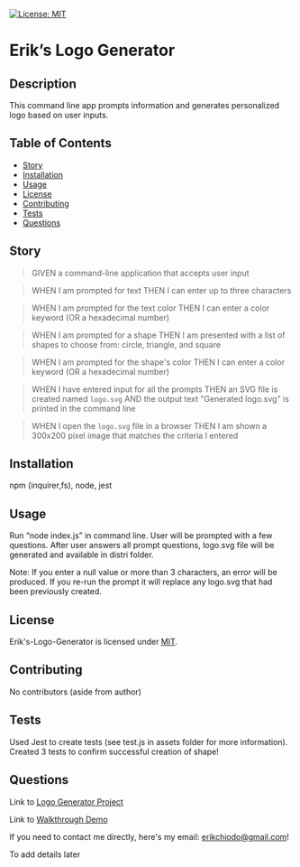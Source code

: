 [![License: MIT](https://img.shields.io/badge/License-MIT-blue.svg)](https://opensource.org/licenses/mit)

# Erik’s Logo Generator

## Description

This command line app prompts information and generates personalized logo based on user inputs.

## Table of Contents

- [Story](#story)
- [Installation](#installation)
- [Usage](#usage)
- [License](#license)
- [Contributing](#contributing)
- [Tests](#tests)
- [Questions](#questions)

## Story

> GIVEN a command-line application that accepts user input

> WHEN I am prompted for text
> THEN I can enter up to three characters

> WHEN I am prompted for the text color
> THEN I can enter a color keyword (OR a hexadecimal number)

> WHEN I am prompted for a shape
> THEN I am presented with a list of shapes to choose from: circle, triangle, and square

> WHEN I am prompted for the shape's color
> THEN I can enter a color keyword (OR a hexadecimal number)

> WHEN I have entered input for all the prompts
> THEN an SVG file is created named `logo.svg`
> AND the output text "Generated logo.svg" is printed in the command line

> WHEN I open the `logo.svg` file in a browser
> THEN I am shown a 300x200 pixel image that matches the criteria I entered

## Installation

npm (inquirer,fs), node, jest

## Usage

Run “node index.js” in command line. User will be prompted with a few questions. After user answers all prompt questions, logo.svg file will be generated and available in distri folder.

Note: If you enter a null value or more than 3 characters, an error will be produced. If you re-run the prompt it will replace any logo.svg that had been previously created.

## License

Erik's-Logo-Generator is licensed under [MIT](https://opensource.org/licenses/mit).

## Contributing

No contributors (aside from author)

## Tests

Used Jest to create tests (see test.js in assets folder for more information). Created 3 tests to confirm successful creation of shape!

## Questions

Link to [Logo Generator Project](https://github.com/erikchiodo/eriks-logo-generator)

Link to [Walkthrough Demo](https://drive.google.com/file/d/1d2syYjoTuePxYAIBa-C_OMPreRxbRIfQ/view)

If you need to contact me directly, here's my email: erikchiodo@gmail.com!

To add details later

